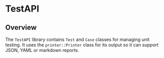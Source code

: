 # TestAPI

## Overview

The `TestAPI` library contains `Test` and `Case` classes for managing unit testing. It uses the `printer::Printer` class for its output so it can support JSON, YAML or markdown reports.
